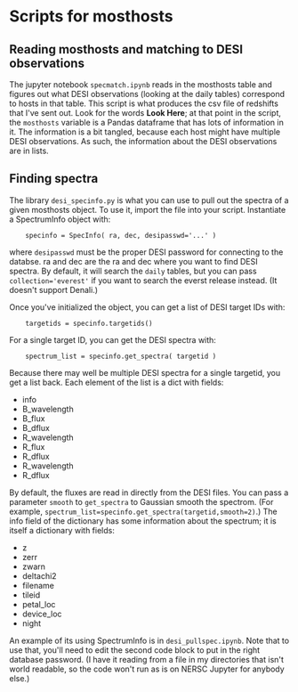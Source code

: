 # Scripts for mosthosts

## Reading mosthosts and matching to DESI observations

The jupyter notebook ``specmatch.ipynb`` reads in the mosthosts table
and figures out what DESI observations (looking at the daily tables)
correspond to hosts in that table.  This script is what produces the csv
file of redshifts that I've sent out.  Look for the words **Look Here**;
at that point in the script, the ``mosthosts`` variable is a Pandas
dataframe that has lots of information in it.  The information is a bit
tangled, because each host might have multiple DESI observations.  As
such, the information about the DESI observations are in lists.

## Finding spectra

The library ``desi_specinfo.py`` is what you can use to pull out the
spectra of a given mosthosts object.  To use it, import the file into
your script.  Instantiate a SpectrumInfo object with:

```
    specinfo = SpecInfo( ra, dec, desipasswd='...' )
```

where ``desipasswd`` must be the proper DESI password for connecting
to the databse.  ra and dec are the ra and dec where you want to find
DESI spectra.  By default, it will search the ``daily`` tables, but you
can pass ``collection='everest'`` if you want to search the everst
release instead.  (It doesn't support Denali.)

Once you've initialized the object, you can get a list of DESI target
IDs with:

```
    targetids = specinfo.targetids()
```

For a single target ID, you can get the DESI spectra with:

```
    spectrum_list = specinfo.get_spectra( targetid )
```

Because there may well be multiple DESI spectra for a single targetid,
you get a list back.  Each element of the list is a dict with fields:

  * info
  * B_wavelength
  * B_flux
  * B_dflux
  * R_wavelength
  * R_flux
  * R_dflux
  * R_wavelength
  * R_dflux

By default, the fluxes are read in directly from the DESI files.  You
can pass a parameter ``smooth`` to ``get_spectra`` to Gaussian smooth
the spectrom.  (For example,
``spectrum_list=specinfo.get_spectra(targetid,smooth=2)``.)  The info
field of the dictionary has some information about the spectrum; it is
itself a dictionary with fields:

  * z
  * zerr
  * zwarn
  * deltachi2
  * filename
  * tileid
  * petal_loc
  * device_loc
  * night

An example of its using SpectrumInfo is in ``desi_pullspec.ipynb``.
Note that to use that, you'll need to edit the second code block to put
in the right database password.  (I have it reading from a file in my
directories that isn't world readable, so the code won't run as is on
NERSC Jupyter for anybody else.)

